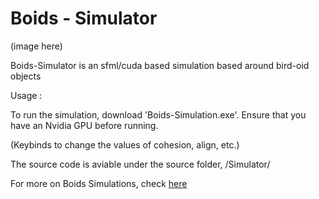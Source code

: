 # Boids - Simulator 

(image here)

Boids-Simulator is an sfml/cuda based simulation based around bird-oid objects

Usage : 

To run the simulation, download 'Boids-Simulation.exe'. Ensure that you have an Nvidia GPU before running.

(Keybinds to change the values of cohesion, align, etc.)

The source code is aviable under the source folder, /Simulator/

For more on Boids Simulations, check [here](https://en.wikipedia.org/wiki/Boids)
